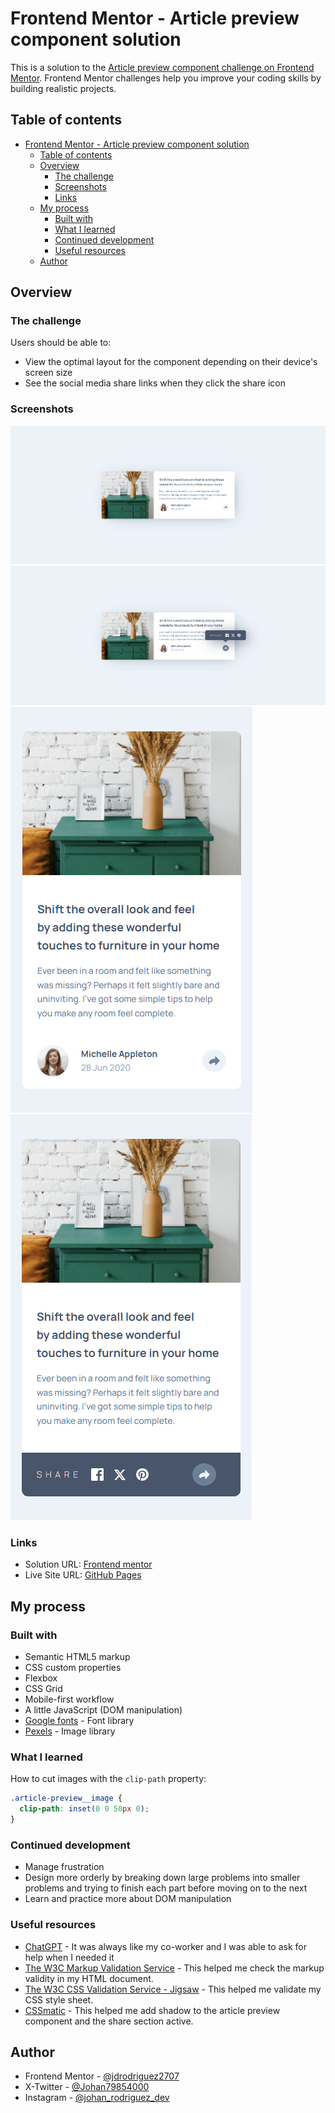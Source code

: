 # Frontend Mentor - Article preview component solution

This is a solution to the [Article preview component challenge on Frontend Mentor](https://www.frontendmentor.io/challenges/article-preview-component-dYBN_pYFT). Frontend Mentor challenges help you improve your coding skills by building realistic projects.

## Table of contents

- [Frontend Mentor - Article preview component solution](#frontend-mentor---article-preview-component-solution)
  - [Table of contents](#table-of-contents)
  - [Overview](#overview)
    - [The challenge](#the-challenge)
    - [Screenshots](#screenshots)
    - [Links](#links)
  - [My process](#my-process)
    - [Built with](#built-with)
    - [What I learned](#what-i-learned)
    - [Continued development](#continued-development)
    - [Useful resources](#useful-resources)
  - [Author](#author)

## Overview

### The challenge

Users should be able to:

- View the optimal layout for the component depending on their device's screen size
- See the social media share links when they click the share icon

### Screenshots

![](./images/screenshots/Screenshot%202024-05-23%20122157.png)
![](./images/screenshots/Screenshot%202024-05-23%20122207.png)
![](./images/screenshots/Screenshot%202024-05-23%20122226.png)
![](./images/screenshots/Screenshot%202024-05-23%20122239.png)

### Links

- Solution URL: [Frontend mentor](https://your-solution-url.com)
- Live Site URL: [GitHub Pages](https://jdrodriguez2707.github.io/article-preview-component/)

## My process

### Built with

- Semantic HTML5 markup
- CSS custom properties
- Flexbox
- CSS Grid
- Mobile-first workflow
- A little JavaScript (DOM manipulation)
- [Google fonts](https://fonts.google.com/) - Font library
- [Pexels](https://www.pexels.com/) - Image library

### What I learned

How to cut images with the `clip-path` property:

```css
.article-preview__image {
  clip-path: inset(0 0 50px 0);
}
```

### Continued development

- Manage frustration
- Design more orderly by breaking down large problems into smaller problems and trying to finish each part before moving on to the next
- Learn and practice more about DOM manipulation

### Useful resources

- [ChatGPT](https://chat.openai.com/) - It was always like my co-worker and I was able to ask for help when I needed it
- [The W3C Markup Validation Service](https://validator.w3.org/) - This helped me check the markup validity in my HTML document.
- [The W3C CSS Validation Service - Jigsaw](https://jigsaw.w3.org/css-validator/) - This helped me validate my CSS style sheet.
- [CSSmatic](https://www.cssmatic.com/box-shadow) - This helped me add shadow to the article preview component and the share section active.

## Author

- Frontend Mentor - [@jdrodriguez2707](https://www.frontendmentor.io/profile/jdrodriguez2707)
- X-Twitter - [@Johan79854000](https://twitter.com/Johan79854000)
- Instagram - [@johan_rodriguez_dev](https://www.instagram.com/johan_rodriguez_dev/)
